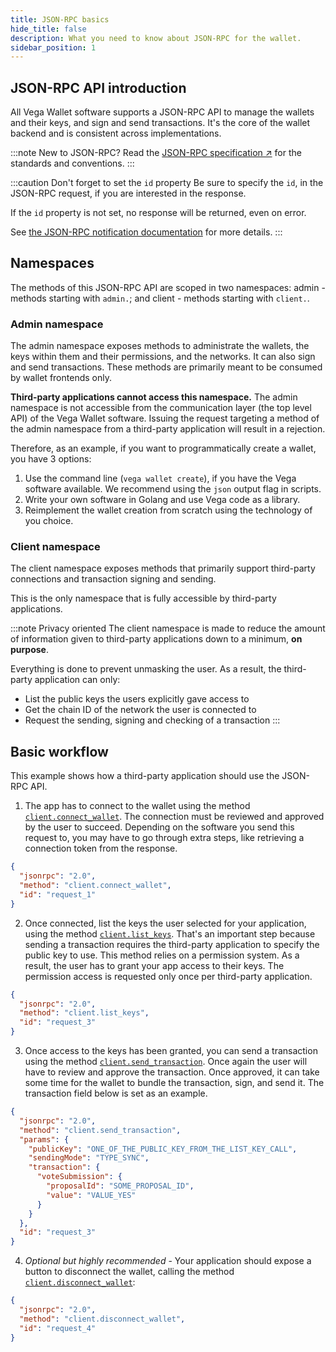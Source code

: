 ```yaml
---
title: JSON-RPC basics
hide_title: false
description: What you need to know about JSON-RPC for the wallet.
sidebar_position: 1
---
```



## JSON-RPC API introduction

All Vega Wallet software supports a JSON-RPC API to manage the wallets and their keys, and sign and send transactions. It's the core of the wallet backend and is consistent across implementations.

:::note New to JSON-RPC?
Read the [JSON-RPC specification ↗](https://www.jsonrpc.org/specification) for the standards and conventions.
:::

:::caution Don't forget to set the `id` property
Be sure to specify the `id`, in the JSON-RPC request, if you are interested in the response.

If the `id` property is not set, no response will be returned, even on error.

See [the JSON-RPC notification documentation](https://www.jsonrpc.org/specification#notification) for more details.
:::

## Namespaces

The methods of this JSON-RPC API are scoped in two namespaces: admin - methods starting with `admin.`; and client - methods starting with `client.`.

### Admin namespace

The admin namespace exposes methods to administrate the wallets, the keys within them and their permissions, and the networks. It can also sign and send transactions. These methods are primarily meant to be consumed by wallet frontends only.

**Third-party applications cannot access this namespace.** The admin namespace is not accessible from the communication layer (the top level API) of the Vega Wallet software. Issuing the request targeting a method of the admin namespace from a third-party application will result in a rejection.

Therefore, as an example, if you want to programmatically create a wallet, you have 3 options:
1. Use the command line (`vega wallet create`), if you have the Vega software available. We recommend using the `json` output flag in scripts.
2. Write your own software in Golang and use Vega code as a library.
3. Reimplement the wallet creation from scratch using the technology of you choice.

### Client namespace

The client namespace exposes methods that primarily support third-party connections and transaction signing and sending.

This is the only namespace that is fully accessible by third-party applications.

:::note Privacy oriented
The client namespace is made to reduce the amount of information given to third-party applications down to a minimum, **on purpose**.

Everything is done to prevent unmasking the user. As a result, the third-party application can only:
- List the public keys the users explicitly gave access to
- Get the chain ID of the network the user is connected to
- Request the sending, signing and checking of a transaction
:::

## Basic workflow

This example shows how a third-party application should use the JSON-RPC API.

1. The app has to connect to the wallet using the method [`client.connect_wallet`](./json-rpc.md#clientconnectwallet). The connection must be reviewed and approved by the user to succeed. Depending on the software you send this request to, you may have to go through extra steps, like retrieving a connection token from the response.

```json
{
  "jsonrpc": "2.0",
  "method": "client.connect_wallet",
  "id": "request_1"
}
```

2. Once connected, list the keys the user selected for your application, using the method [`client.list_keys`](./json-rpc.md#clientlistkeys). That's an important step because sending a transaction requires the third-party application to specify the public key to use. This method relies on a permission system. As a result, the user has to grant your app access to their keys. The permission access is requested only once per third-party application.

```json
{
  "jsonrpc": "2.0",
  "method": "client.list_keys",
  "id": "request_3"
}
```

3. Once access to the keys has been granted, you can send a transaction using the method [`client.send_transaction`](./json-rpc.md#clientsendtransaction). Once again the user will have to review and approve the transaction. Once approved, it can take some time for the wallet to bundle the transaction, sign, and send it. The transaction field below is set as an example.

```json
{
  "jsonrpc": "2.0",
  "method": "client.send_transaction",
  "params": {
    "publicKey": "ONE_OF_THE_PUBLIC_KEY_FROM_THE_LIST_KEY_CALL",
    "sendingMode": "TYPE_SYNC",
    "transaction": {
      "voteSubmission": {
        "proposalId": "SOME_PROPOSAL_ID",
        "value": "VALUE_YES"
      }
    }
  },
  "id": "request_3"
}
```

4. *Optional but highly recommended* - Your application should expose a button to disconnect the wallet, calling the method [`client.disconnect_wallet`](./json-rpc.md#clientdisconnectwallet):

```json
{
  "jsonrpc": "2.0",
  "method": "client.disconnect_wallet",
  "id": "request_4"
}
```

